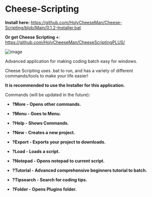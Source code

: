 # Cheese-Scripting

**Install here:** https://github.com/HolyCheeseMan/Cheese-Scripting/blob/Main/0.1.2-Installer.bat

**Or get Cheese Scripting +**: https://github.com/HolyCheeseMan/CheeseScriptingPLUS/

![image](https://github.com/user-attachments/assets/5265ebde-9165-41aa-8882-69c7071b2f3e)



Advanced application for making coding batch easy for windows.

Cheese Scripting uses .bat to run, and has a variety of different commands/tools to make your life easier!

**It is recommended to use the Installer for this application.**

Commands (will be updated in the future):

- **?More - Opens other commands.**

- **?Menu - Goes to Menu.**

- **?Help - Shows Commands.**

- **?New - Creates a new project.**

- **?Export - Exports your project to downloads.**

- **?Load - Loads a script.**

- **?Notepad - Opens notepad to current script.**

- **?Tutorial - Advanced comprehensive beginners tutorial to batch.**

- **?Tipsearch - Search for coding tips.**

- **?Folder - Opens Plugins folder.**




